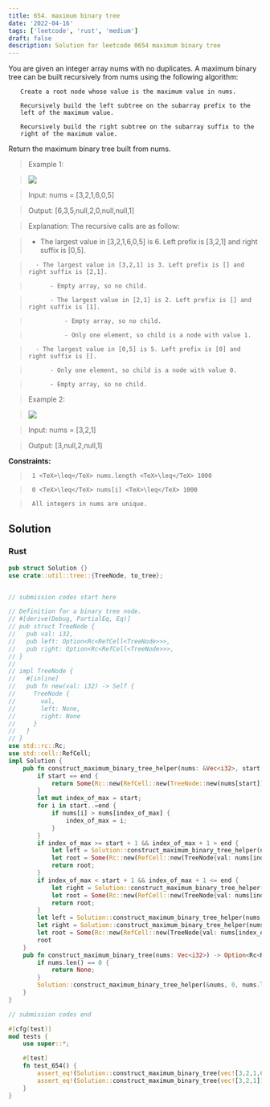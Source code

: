 ```yaml
---
title: 654. maximum binary tree
date: '2022-04-16'
tags: ['leetcode', 'rust', 'medium']
draft: false
description: Solution for leetcode 0654 maximum binary tree
---
```


 

  You are given an integer array nums with no duplicates. A maximum binary tree can be built recursively from nums using the following algorithm:

  <ol>

  	Create a root node whose value is the maximum value in nums.

  	Recursively build the left subtree on the subarray prefix to the left of the maximum value.

  	Recursively build the right subtree on the subarray suffix to the right of the maximum value.

  </ol>

  Return the maximum binary tree built from nums.

   

 >   Example 1:

 >   ![](https://assets.leetcode.com/uploads/2020/12/24/tree1.jpg)

 >   Input: nums <TeX>=</TeX> [3,2,1,6,0,5]

 >   Output: [6,3,5,null,2,0,null,null,1]

 >   Explanation: The recursive calls are as follow:

 >   - The largest value in [3,2,1,6,0,5] is 6. Left prefix is [3,2,1] and right suffix is [0,5].

 >       - The largest value in [3,2,1] is 3. Left prefix is [] and right suffix is [2,1].

 >           - Empty array, so no child.

 >           - The largest value in [2,1] is 2. Left prefix is [] and right suffix is [1].

 >               - Empty array, so no child.

 >               - Only one element, so child is a node with value 1.

 >       - The largest value in [0,5] is 5. Left prefix is [0] and right suffix is [].

 >           - Only one element, so child is a node with value 0.

 >           - Empty array, so no child.

  

 >   Example 2:

 >   ![](https://assets.leetcode.com/uploads/2020/12/24/tree2.jpg)

 >   Input: nums <TeX>=</TeX> [3,2,1]

 >   Output: [3,null,2,null,1]

  

   

  **Constraints:**

  

 >   	1 <TeX>\leq</TeX> nums.length <TeX>\leq</TeX> 1000

 >   	0 <TeX>\leq</TeX> nums[i] <TeX>\leq</TeX> 1000

 >   	All integers in nums are unique.


## Solution
### Rust
```rust
pub struct Solution {}
use crate::util::tree::{TreeNode, to_tree};


// submission codes start here

// Definition for a binary tree node.
// #[derive(Debug, PartialEq, Eq)]
// pub struct TreeNode {
//   pub val: i32,
//   pub left: Option<Rc<RefCell<TreeNode>>>,
//   pub right: Option<Rc<RefCell<TreeNode>>>,
// }
// 
// impl TreeNode {
//   #[inline]
//   pub fn new(val: i32) -> Self {
//     TreeNode {
//       val,
//       left: None,
//       right: None
//     }
//   }
// }
use std::rc::Rc;
use std::cell::RefCell;
impl Solution {
    pub fn construct_maximum_binary_tree_helper(nums: &Vec<i32>, start: usize, end: usize) -> Option<Rc<RefCell<TreeNode>>> {
        if start == end {
            return Some(Rc::new(RefCell::new(TreeNode::new(nums[start]))));
        }
        let mut index_of_max = start;
        for i in start..=end {
            if nums[i] > nums[index_of_max] {
                index_of_max = i;
            }
        }
        if index_of_max >= start + 1 && index_of_max + 1 > end {
            let left = Solution::construct_maximum_binary_tree_helper(nums, start, index_of_max - 1);
            let root = Some(Rc::new(RefCell::new(TreeNode{val: nums[index_of_max], left: left, right: None})));
            return root;
        }
        if index_of_max < start + 1 && index_of_max + 1 <= end {
            let right = Solution::construct_maximum_binary_tree_helper(nums, index_of_max + 1, end);
            let root = Some(Rc::new(RefCell::new(TreeNode{val: nums[index_of_max], left: None, right: right})));
            return root;
        }
        let left = Solution::construct_maximum_binary_tree_helper(nums, start, index_of_max - 1);
        let right = Solution::construct_maximum_binary_tree_helper(nums, index_of_max + 1, end);
        let root = Some(Rc::new(RefCell::new(TreeNode{val: nums[index_of_max], left: left, right: right})));
        root    
    }
    pub fn construct_maximum_binary_tree(nums: Vec<i32>) -> Option<Rc<RefCell<TreeNode>>> {
        if nums.len() == 0 {
            return None;
        }
        Solution::construct_maximum_binary_tree_helper(&nums, 0, nums.len() - 1)
    }
}

// submission codes end

#[cfg(test)]
mod tests {
    use super::*;

    #[test]
    fn test_654() {
        assert_eq!(Solution::construct_maximum_binary_tree(vec![3,2,1,6,0,5]), tree![6,3,5,null,2,0,null,null,1]);
        assert_eq!(Solution::construct_maximum_binary_tree(vec![3,2,1]), tree![3,null,2,null,1]);
    }
}

```
